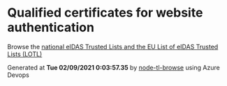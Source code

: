 # Qualified certificates for website authentication 
 Browse the [national eIDAS Trusted Lists and the EU List of eIDAS Trusted Lists (LOTL)](https://webgate.ec.europa.eu/tl-browser/#/) 
 
 
Generated at **Tue 02/09/2021  0:03:57.35** by [node-tl-browse](https://github.com/ymedlop/node-tl-browser) using Azure Devops 
